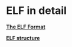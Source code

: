 # ELF in detail

[**The ELF Format**](https://www.ics.uci.edu/~aburtsev/238P/hw/hw3-elf/hw3-elf.html)

[**ELF structure**](/docs/assets/mm/elf-1.jpg)
